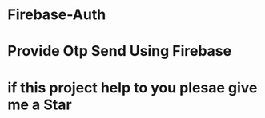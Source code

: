 # Firebase-Auth
# Provide Otp Send Using Firebase
# if this project help to you plesae give me a Star


